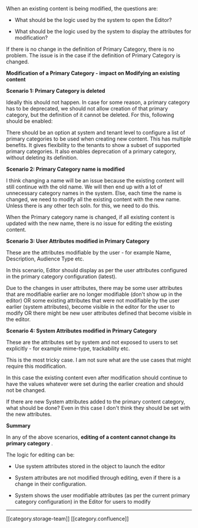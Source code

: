 When an existing content is being modified, the questions are:


* What should be the logic used by the system to open the Editor?


* What should be the logic used by the system to display the attributes for modification?



If there is no change in the definition of Primary Category, there is no problem. The issue is in the case if the definition of Primary Category is changed. 

 **Modification of a Primary Category - impact on Modifying an existing content** 

 **Scenario 1: Primary Category is deleted**  

Ideally this should not happen. In case for some reason, a primary category has to be deprecated, we should not allow creation of that primary category, but the definition of it cannot be deleted. For this, following should be enabled:

There should be an option at system and tenant level to configure a list of primary categories to be used when creating new content. This has multiple benefits. It gives flexibility to the tenants to show a subset of supported primary categories. It also enables deprecation of a primary category, without deleting its definition.

 **Scenario 2: Primary Category name is modified**  

I think changing a name will be an issue because the existing content will still continue with the old name. We will then end up with a lot of unnecessary category names in the system. Else, each time the name is changed, we need to modify all the existing content with the new name. Unless there is any other tech soln. for this, we need to do this. 

When the Primary category name is changed, if all existing content is updated with the new name, there is no issue for editing the existing content.

 **Scenario 3: User Attributes modified in Primary Category** 

These are the attributes modifiable by the user - for example Name, Description, Audience Type etc.

In this scenario, Editor should display as per the user attributes configured in the primary category configuration (latest). 

Due to the changes in user attributes, there may be some user attributes that are modifiable earlier are no longer modifiable (don't show up in the editor) OR some existing attributes that were not modifiable by the user earlier (system attributes), become visible in the editor for the user to modify OR there might be new user attributes defined that become visible in the editor.

 **Scenario 4: System Attributes modified in Primary Category** 

These are the attributes set by system and not exposed to users to set explicitly - for example mime-type, trackability etc.  

This is the most tricky case. I am not sure what are the use cases that might require this modification. 

In this case the existing content even after modification should continue to have the values whatever were set during the earlier creation and should not be changed. 

If there are new System attributes added to the primary content category, what should be done? Even in this case I don't think they should be set with the new attributes. 

 **Summary** 

In any of the above scenarios,  **editing of a content cannot change its primary category** .

The logic for editing can be:


* Use system attributes stored in the object to launch the editor


* System attributes are not modified through editing, even if there is a change in their configuration.


* System shows the user modifiable attributes (as per the current primary category configuration) in the Editor for users to modify





*****

[[category.storage-team]] 
[[category.confluence]] 
